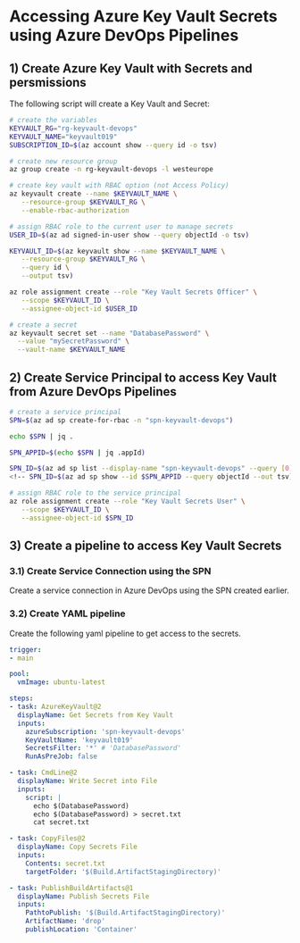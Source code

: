 ﻿# Accessing Azure Key Vault Secrets using Azure DevOps Pipelines 

## 1) Create Azure Key Vault with Secrets and persmissions

The following script will create a Key Vault and Secret:

```bash
# create the variables
KEYVAULT_RG="rg-keyvault-devops"
KEYVAULT_NAME="keyvault019"
SUBSCRIPTION_ID=$(az account show --query id -o tsv)

# create new resource group
az group create -n rg-keyvault-devops -l westeurope

# create key vault with RBAC option (not Access Policy)
az keyvault create --name $KEYVAULT_NAME \
   --resource-group $KEYVAULT_RG \
   --enable-rbac-authorization
```

```bash
# assign RBAC role to the current user to manage secrets
USER_ID=$(az ad signed-in-user show --query objectId -o tsv)

KEYVAULT_ID=$(az keyvault show --name $KEYVAULT_NAME \
   --resource-group $KEYVAULT_RG \
   --query id \
   --output tsv)

az role assignment create --role "Key Vault Secrets Officer" \
   --scope $KEYVAULT_ID \
   --assignee-object-id $USER_ID
``` 

```bash
# create a secret
az keyvault secret set --name "DatabasePassword" \
  --value "mySecretPassword" \
  --vault-name $KEYVAULT_NAME
```

## 2) Create Service Principal to access Key Vault from Azure DevOps Pipelines

```bash
# create a service principal
SPN=$(az ad sp create-for-rbac -n "spn-keyvault-devops")

echo $SPN | jq .

SPN_APPID=$(echo $SPN | jq .appId)

SPN_ID=$(az ad sp list --display-name "spn-keyvault-devops" --query [0].objectId --out tsv)
<!-- SPN_ID=$(az ad sp show --id $SPN_APPID --query objectId --out tsv) -->

# assign RBAC role to the service principal
az role assignment create --role "Key Vault Secrets User" \
   --scope $KEYVAULT_ID \
   --assignee-object-id $SPN_ID
```

## 3) Create a pipeline to access Key Vault Secrets

### 3.1) Create Service Connection using the SPN

Create a service connection in Azure DevOps using the SPN created earlier.

### 3.2) Create YAML pipeline

Create the following yaml pipeline to get access to the secrets.

```yaml
trigger:
- main

pool:
  vmImage: ubuntu-latest

steps:
- task: AzureKeyVault@2
  displayName: Get Secrets from Key Vault
  inputs:
    azureSubscription: 'spn-keyvault-devops'
    KeyVaultName: 'keyvault019'
    SecretsFilter: '*' # 'DatabasePassword'
    RunAsPreJob: false

- task: CmdLine@2
  displayName: Write Secret into File
  inputs:
    script: |
      echo $(DatabasePassword)
      echo $(DatabasePassword) > secret.txt
      cat secret.txt

- task: CopyFiles@2
  displayName: Copy Secrets File
  inputs:
    Contents: secret.txt
    targetFolder: '$(Build.ArtifactStagingDirectory)'

- task: PublishBuildArtifacts@1
  displayName: Publish Secrets File
  inputs:
    PathtoPublish: '$(Build.ArtifactStagingDirectory)'
    ArtifactName: 'drop'
    publishLocation: 'Container'
```
